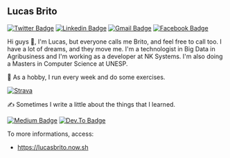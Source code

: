 ## Lucas Brito

[![Twitter Badge](https://img.shields.io/badge/Twitter-@Lucs1590-red?style=flat-square&labelColor=gray&logo=twitter&logoColor=black&link=https://twitter.com/Lucs1590)](https://twitter.com/Lucs1590)
[![Linkedin Badge](https://img.shields.io/badge/Linkdin-Lucas%20Brito-red?style=flat-square&labelColor=gray&logo=Linkedin&logoColor=black&link=https://www.linkedin.com/in/lucas-brito100/)](https://www.linkedin.com/in/lucas-brito100/)
[![Gmail Badge](https://img.shields.io/badge/Mail-lucasbsilva29@gmail.com-red?style=flat-square&logo=Gmail&logoColor=black&link=mailto:lucasbsilva29@gmail.com)](mailto:lucasbsilva29@gmail.com)
[![Facebook Badge](https://img.shields.io/badge/Facebook-lucas.brito.100-red?style=flat-square&labelColor=gray&logo=facebook&logoColor=black&link=https://www.facebook.com/lucas.brito.100)](https://www.facebook.com/lucas.brito.100/) 

Hi guys 👋, I'm Lucas, but everyone calls me Brito, and feel free to call too. I have a lot of dreams, and they move me.
I'm a technologist in Big Data in Agribusiness and I'm working as a developer at NK Systems. I'm also doing a Masters in Computer Science at UNESP.

🏃 As a hobby, I run every week and do some exercises.

[![Strava](https://cdn4.iconfinder.com/data/icons/logos-and-brands/512/323_Strava_logo-48.png)](http://strava.com/athletes/47005114)

✍️ Sometimes I write a little about the things that I learned.

[![Medium Badge](https://img.shields.io/badge/Medium-@lucasbsilva29-red?style=flat-square&labelColor=gray&logo=medium&logoColor=black&link=https://medium.com/@lucasbsilva29)](https://medium.com/@lucasbsilva29) 
[![Dev.To Badge](https://img.shields.io/badge/Dev.to-@lucs1590-red?style=flat-square&labelColor=gray&logo=medium&logoColor=black&link=https://dev.to/lucs1590)](https://dev.to/lucs1590) 

To more informations, access:
 - https://lucasbrito.now.sh
